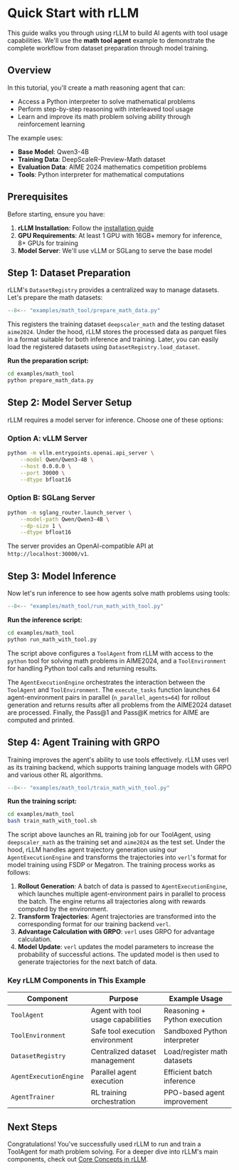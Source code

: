 # Quick Start with rLLM

This guide walks you through using rLLM to build AI agents with tool usage capabilities. We'll use the **math tool agent** example to demonstrate the complete workflow from dataset preparation through model training.

## Overview

In this tutorial, you'll create a math reasoning agent that can:

- Access a Python interpreter to solve mathematical problems
- Perform step-by-step reasoning with interleaved tool usage
- Learn and improve its math problem solving ability through reinforcement learning

The example uses:

- **Base Model**: Qwen3-4B
- **Training Data**: DeepScaleR-Preview-Math dataset 
- **Evaluation Data**: AIME 2024 mathematics competition problems
- **Tools**: Python interpreter for mathematical computations

## Prerequisites

Before starting, ensure you have:

1. **rLLM Installation**: Follow the [installation guide](./installation.md)
2. **GPU Requirements**: At least 1 GPU with 16GB+ memory for inference, 8+ GPUs for training
3. **Model Server**: We'll use vLLM or SGLang to serve the base model

## Step 1: Dataset Preparation

rLLM's `DatasetRegistry` provides a centralized way to manage datasets. Let's prepare the math datasets:

```python title="examples/math_tool/prepare_math_data.py"
--8<-- "examples/math_tool/prepare_math_data.py"
```

This registers the training dataset `deepscaler_math` and the testing dataset `aime2024`. Under the hood, rLLM stores the processed data as parquet files in a format suitable for both inference and training. Later, you can easily load the registered datasets using `DatasetRegistry.load_dataset`.

**Run the preparation script:**
```bash
cd examples/math_tool
python prepare_math_data.py
```

## Step 2: Model Server Setup

rLLM requires a model server for inference. Choose one of these options:

### Option A: vLLM Server
```bash
python -m vllm.entrypoints.openai.api_server \
    --model Qwen/Qwen3-4B \
    --host 0.0.0.0 \
    --port 30000 \
    --dtype bfloat16
```

### Option B: SGLang Server  
```bash
python -m sglang_router.launch_server \
    --model-path Qwen/Qwen3-4B \
    --dp-size 1 \
    --dtype bfloat16
```

The server provides an OpenAI-compatible API at `http://localhost:30000/v1`.

## Step 3: Model Inference

Now let's run inference to see how agents solve math problems using tools:

```python title="examples/math_tool/run_math_with_tool.py"
--8<-- "examples/math_tool/run_math_with_tool.py"
```

**Run the inference script:**
```bash
cd examples/math_tool
python run_math_with_tool.py
```

The script above configures a `ToolAgent` from rLLM with access to the `python` tool for solving math problems in AIME2024, and a `ToolEnvironment` for handling Python tool calls and returning results. 

The `AgentExecutionEngine` orchestrates the interaction between the `ToolAgent` and `ToolEnvironment`. The `execute_tasks` function launches 64 agent-environment pairs in parallel (`n_parallel_agents=64`) for rollout generation and returns results after all problems from the AIME2024 dataset are processed. Finally, the Pass@1 and Pass@K metrics for AIME are computed and printed. 

## Step 4: Agent Training with GRPO

Training improves the agent's ability to use tools effectively. rLLM uses verl as its training backend, which supports training language models with GRPO and various other RL algorithms.

```python title="examples/math_tool/train_math_with_tool.py"
--8<-- "examples/math_tool/train_math_with_tool.py"
```

**Run the training script:**
```bash
cd examples/math_tool
bash train_math_with_tool.sh
```

The script above launches an RL training job for our ToolAgent, using `deepscaler_math` as the training set and `aime2024` as the test set. Under the hood, rLLM handles agent trajectory generation using our `AgentExecutionEngine` and transforms the trajectories into `verl`'s format for model training using FSDP or Megatron. The training process works as follows:

1. **Rollout Generation**: A batch of data is passed to `AgentExecutionEngine`, which launches multiple agent-environment pairs in parallel to process the batch. The engine returns all trajectories along with rewards computed by the environment.
2. **Transform Trajectories**: Agent trajectories are transformed into the corresponding format for our training backend `verl`. 
3. **Advantage Calculation with GRPO**: `verl` uses GRPO for advantage calculation.
4. **Model Update**: `verl` updates the model parameters to increase the probability of successful actions. The updated model is then used to generate trajectories for the next batch of data.

### Key rLLM Components in This Example

| Component | Purpose | Example Usage |
|-----------|---------|---------------|
| `ToolAgent` | Agent with tool usage capabilities | Reasoning + Python execution |
| `ToolEnvironment` | Safe tool execution environment | Sandboxed Python interpreter |
| `DatasetRegistry` | Centralized dataset management | Load/register math datasets |
| `AgentExecutionEngine` | Parallel agent execution | Efficient batch inference |
| `AgentTrainer` | RL training orchestration | PPO-based agent improvement |

## Next Steps

Congratulations! You've successfully used rLLM to run and train a ToolAgent for math problem solving. For a deeper dive into rLLM's main components, check out [Core Concepts in rLLM](../core-concepts/overview.md).